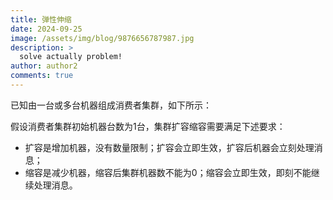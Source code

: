 ```yaml
---
title: 弹性伸缩
date: 2024-09-25
image: /assets/img/blog/9876656787987.jpg
description: >
  solve actually problem!
author: author2
comments: true
---
```


已知由一台或多台机器组成消费者集群，如下所示：

假设消费者集群初始机器台数为1台，集群扩容缩容需要满足下述要求：

- 扩容是增加机器，没有数量限制；扩容会立即生效，扩容后机器会立刻处理消息；
- 缩容是减少机器，缩容后集群机器数不能为0；缩容会立即生效，即刻不能继续处理消息。